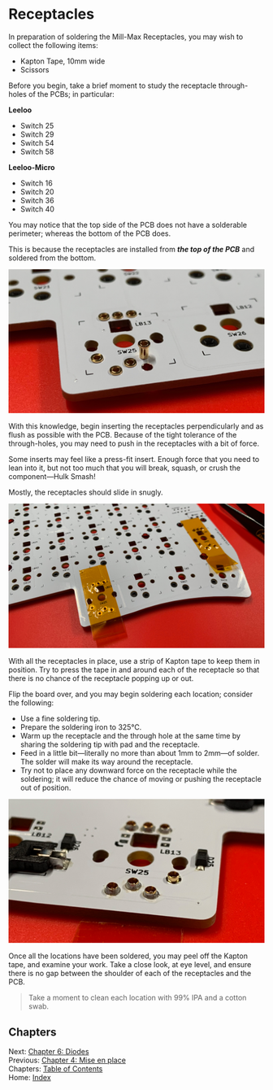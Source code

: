 # Receptacles
In preparation of soldering the Mill-Max Receptacles, you may wish to collect the following items:

* Kapton Tape, 10mm wide
* Scissors

Before you begin, take a brief moment to study the receptacle through-holes of the PCBs; in particular:

**Leeloo**
* Switch 25
* Switch 29
* Switch 54
* Switch 58

**Leeloo-Micro**
* Switch 16
* Switch 20
* Switch 36
* Switch 40

You may notice that the top side of the PCB does not have a solderable perimeter; whereas the bottom of the PCB does.

This is because the receptacles are installed from ***the top of the PCB*** and soldered from the bottom.

![Receptacles: Install from Top](images/5-receptacles-top.png)

With this knowledge, begin inserting the receptacles perpendicularly and as flush as possible with the PCB.  Because of the tight tolerance of the through-holes, you may need to push in the receptacles with a bit of force.

Some inserts may feel like a press-fit insert.  Enough force that you need to lean into it, but not too much that you will break, squash, or crush the component—Hulk Smash!

Mostly, the receptacles should slide in snugly.

![Receptacles: Tape in place.](images/5-receptacles-tape.png)

With all the receptacles in place, use a strip of Kapton tape to keep them in position.  Try to press the tape in and around each of the receptacle so that there is no chance of the receptacle popping up or out.

Flip the board over, and you may begin soldering each location; consider the following:

* Use a fine soldering tip.
* Prepare the soldering iron to 325℃.
* Warm up the receptacle and the through hole at the same time by sharing the soldering tip with pad and the receptacle.
* Feed in a little bit—literally no more than about 1mm to 2mm—of solder.  The solder will make its way around the receptacle.
* Try not to place any downward force on the receptacle while the soldering; it will reduce the chance of moving or pushing the receptacle out of position.

![Receptacles: Solder](images/5-receptacles-solder.png)

Once all the locations have been soldered, you may peel off the Kapton tape, and examine your work.  Take a close look, at eye level, and ensure there is no gap between the shoulder of each of the receptacles and the PCB.

> Take a moment to clean each location with 99% IPA and a cotton swab.

## Chapters
Next: [Chapter 6: Diodes](6-Diodes.md) \
Previous: [Chapter 4: Mise en place](4-Mise-en-place.md) \
Chapters: [Table of Contents](README.md) \
Home: [Index](/README.md)
